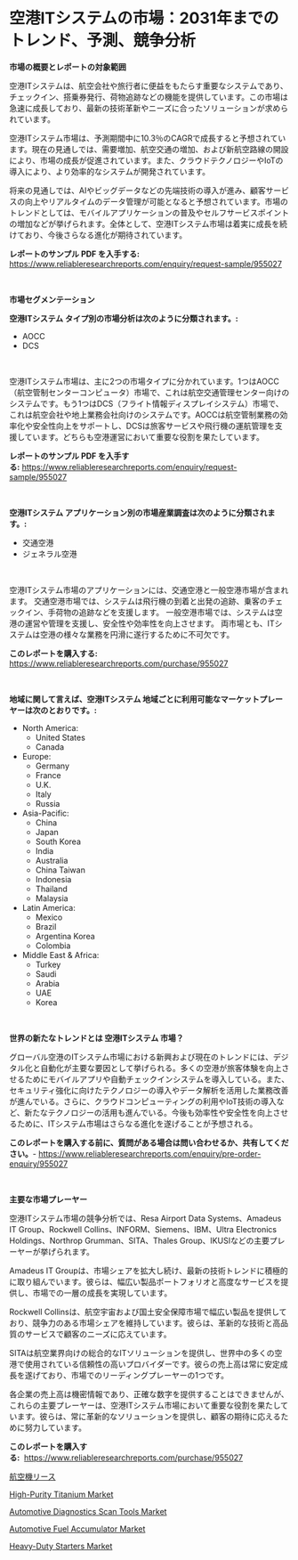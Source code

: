 <p><h1>空港ITシステムの市場：2031年までのトレンド、予測、競争分析</h1></p><p><strong>市場の概要とレポートの対象範囲</strong></p>
<p><p>空港ITシステムは、航空会社や旅行者に便益をもたらす重要なシステムであり、チェックイン、搭乗券発行、荷物追跡などの機能を提供しています。この市場は急速に成長しており、最新の技術革新やニーズに合ったソリューションが求められています。</p><p>空港ITシステム市場は、予測期間中に10.3％のCAGRで成長すると予想されています。現在の見通しでは、需要増加、航空交通の増加、および新航空路線の開設により、市場の成長が促進されています。また、クラウドテクノロジーやIoTの導入により、より効率的なシステムが開発されています。</p><p>将来の見通しでは、AIやビッグデータなどの先端技術の導入が進み、顧客サービスの向上やリアルタイムのデータ管理が可能となると予想されています。市場のトレンドとしては、モバイルアプリケーションの普及やセルフサービスポイントの増加などが挙げられます。全体として、空港ITシステム市場は着実に成長を続けており、今後さらなる進化が期待されています。</p></p>
<p><strong>レポートのサンプル PDF を入手する:</strong> <a href="https://www.reliableresearchreports.com/enquiry/request-sample/955027">https://www.reliableresearchreports.com/enquiry/request-sample/955027</a></p>
<p>&nbsp;</p>
<p><strong>市場セグメンテーション</strong></p>
<p><strong>空港ITシステム タイプ別の市場分析は次のように分類されます。:</strong></p>
<p><ul><li>AOCC</li><li>DCS</li></ul></p>
<p>&nbsp;</p>
<p><p>空港ITシステム市場は、主に2つの市場タイプに分かれています。1つはAOCC（航空管制センターコンピュータ）市場で、これは航空交通管理センター向けのシステムです。もう1つはDCS（フライト情報ディスプレイシステム）市場で、これは航空会社や地上業務会社向けのシステムです。AOCCは航空管制業務の効率化や安全性向上をサポートし、DCSは旅客サービスや飛行機の運航管理を支援しています。どちらも空港運営において重要な役割を果たしています。</p></p>
<p><strong>レポートのサンプル PDF を入手する:</strong>&nbsp;<a href="https://www.reliableresearchreports.com/enquiry/request-sample/955027">https://www.reliableresearchreports.com/enquiry/request-sample/955027</a></p>
<p>&nbsp;</p>
<p><strong> 空港ITシステム アプリケーション別の市場産業調査は次のように分類されます。:</strong></p>
<p><ul><li>交通空港</li><li>ジェネラル空港</li></ul></p>
<p>&nbsp;</p>
<p><p>空港ITシステム市場のアプリケーションには、交通空港と一般空港市場が含まれます。 交通空港市場では、システムは飛行機の到着と出発の追跡、乗客のチェックイン、手荷物の追跡などを支援します。 一般空港市場では、システムは空港の運営や管理を支援し、安全性や効率性を向上させます。 両市場とも、ITシステムは空港の様々な業務を円滑に遂行するために不可欠です。</p></p>
<p><strong>このレポートを購入する:</strong>&nbsp; <a href="https://www.reliableresearchreports.com/purchase/955027">https://www.reliableresearchreports.com/purchase/955027</a></p>
<p>&nbsp;</p>
<p><strong>地域に関して言えば、空港ITシステム 地域ごとに利用可能なマーケットプレーヤーは次のとおりです。:</strong></p>
<p><ul>
    <li>
        North America:
        <ul>
            <li>United States</li>
            <li>Canada</li>
        </ul>
    </li>
    <li>
        Europe:
        <ul>
            <li>Germany</li>
            <li>France</li>
            <li>U.K.</li>
            <li>Italy</li>
            <li>Russia</li>
        </ul>
    </li>
    <li>
        Asia-Pacific:
        <ul>
            <li>China</li>
            <li>Japan</li>
            <li>South Korea</li>
            <li>India</li>
            <li>Australia</li>
            <li>China Taiwan</li>
            <li>Indonesia</li>
            <li>Thailand</li>
            <li>Malaysia</li>
        </ul>
    </li>
    <li>
        Latin America:
        <ul>
            <li>Mexico</li>
            <li>Brazil</li>
            <li>Argentina Korea</li>
            <li>Colombia</li>
        </ul>
    </li>
    <li>
        Middle East & Africa:
        <ul>
            <li>Turkey</li>
            <li>Saudi</li>
            <li>Arabia</li>
            <li>UAE</li>
            <li>Korea</li>
        </ul>
    </li>
    </ul></p>
<p>&nbsp;</p>
<p><strong>世界の新たなトレンドとは 空港ITシステム 市場？</strong></p>
<p><p>グローバル空港のITシステム市場における新興および現在のトレンドには、デジタル化と自動化が主要な要因として挙げられる。多くの空港が旅客体験を向上させるためにモバイルアプリや自動チェックインシステムを導入している。また、セキュリティ強化に向けたテクノロジーの導入やデータ解析を活用した業務改善が進んでいる。さらに、クラウドコンピューティングの利用やIoT技術の導入など、新たなテクノロジーの活用も進んでいる。今後も効率性や安全性を向上させるために、ITシステム市場はさらなる進化を遂げることが予想される。</p></p>
<p><strong>このレポートを購入する前に、質問がある場合は問い合わせるか、共有してください。</strong>- <a href="https://www.reliableresearchreports.com/enquiry/pre-order-enquiry/955027">https://www.reliableresearchreports.com/enquiry/pre-order-enquiry/955027</a></p>
<p>&nbsp;</p>
<p><strong>主要な市場プレーヤー</strong></p>
<p><p>空港ITシステム市場の競争分析では、Resa Airport Data Systems、Amadeus IT Group、Rockwell Collins、INFORM、Siemens、IBM、Ultra Electronics Holdings、Northrop Grumman、SITA、Thales Group、IKUSIなどの主要プレーヤーが挙げられます。</p><p>Amadeus IT Groupは、市場シェアを拡大し続け、最新の技術トレンドに積極的に取り組んでいます。彼らは、幅広い製品ポートフォリオと高度なサービスを提供し、市場での一層の成長を実現しています。</p><p>Rockwell Collinsは、航空宇宙および国土安全保障市場で幅広い製品を提供しており、競争力のある市場シェアを維持しています。彼らは、革新的な技術と高品質のサービスで顧客のニーズに応えています。</p><p>SITAは航空業界向けの総合的なITソリューションを提供し、世界中の多くの空港で使用されている信頼性の高いプロバイダーです。彼らの売上高は常に安定成長を遂げており、市場でのリーディングプレーヤーの1つです。</p><p>各企業の売上高は機密情報であり、正確な数字を提供することはできませんが、これらの主要プレーヤーは、空港ITシステム市場において重要な役割を果たしています。彼らは、常に革新的なソリューションを提供し、顧客の期待に応えるために努力しています。</p></p>
<p><strong>このレポートを購入する:</strong>&nbsp;&nbsp;<a href="https://www.reliableresearchreports.com/purchase/955027">https://www.reliableresearchreports.com/purchase/955027</a></p>
<p><p><a href="https://github.com/joaejkdzgyljvo6/Market-Research-Report-List-1/blob/main/3793376185420.md">航空機リース</a></p><p><a href="https://github.com/lylyparadise/Market-Research-Report-List-2/blob/main/high-purity-titanium-market.md">High-Purity Titanium Market</a></p><p><a href="https://issuu.com/reportprime-2/docs/automotive-diagnostics-scan-tools-market-size-2030">Automotive Diagnostics Scan Tools Market</a></p><p><a href="https://issuu.com/reportprime-2/docs/automotive-fuel-accumulator-market-size-2030.pptx">Automotive Fuel Accumulator Market</a></p><p><a href="https://confirmed-shield-e13.notion.site/Heavy-Duty-Starters-Market-Dynamics-2024-2031-Also-about-Its-Market-Trends-Projections-and-Opport-e4c7b251ad194667b8c17c645343cf82">Heavy-Duty Starters Market</a></p></p>